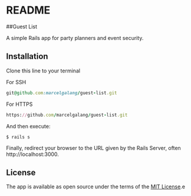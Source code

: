 
# README

##Guest List

A simple Rails app for party planners and event security.

## Installation

Clone this line to your terminal

For SSH
```ruby
git@github.com:marcelgalang/guest-list.git
```

For HTTPS
```ruby
https://github.com/marcelgalang/guest-list.git
```

And then execute:

    $ rails s

Finally, redirect your browser to the URL given by the Rails Server, often http://localhost:3000.



## License

The app is available as open source under the terms of the [MIT License](http://opensource.org/licenses/MIT).e


